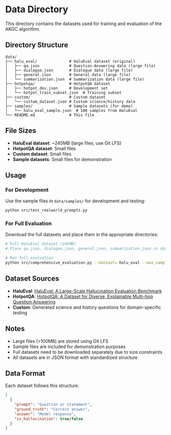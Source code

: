 # Data Directory

This directory contains the datasets used for training and evaluation of the AKGC algorithm.

## Directory Structure

```
data/
├── halu_eval/              # HaluEval dataset (original)
│   ├── qa.json             # Question-Answering data (large file)
│   ├── dialogue.json       # Dialogue data (large file)
│   ├── general.json        # General data (large file)
│   └── summarization.json  # Summarization data (large file)
├── hotpotqa/               # HotpotQA dataset
│   ├── hotpot_dev.json     # Development set
│   └── hotpot_train_subset.json  # Training subset
├── custom/                 # Custom dataset
│   └── custom_dataset.json # Custom science/history data
├── samples/                # Sample datasets (for demo)
│   └── halu_eval_sample.json  # 100 samples from HaluEval
└── README.md               # This file
```

## File Sizes

- **HaluEval dataset**: ~245MB (large files, use Git LFS)
- **HotpotQA dataset**: Small files
- **Custom dataset**: Small files
- **Sample datasets**: Small files for demonstration

## Usage

### For Development
Use the sample files in `data/samples/` for development and testing:
```bash
python src/test_realworld_prompts.py
```

### For Full Evaluation
Download the full datasets and place them in the appropriate directories:
```bash
# Full HaluEval dataset (245MB)
# Place qa.json, dialogue.json, general.json, summarization.json in data/halu_eval/

# Run full evaluation
python src/comprehensive_evaluation.py --datasets halu_eval --max_samples 1000
```

## Dataset Sources

- **HaluEval**: [HaluEval: A Large-Scale Hallucination Evaluation Benchmark](https://github.com/RUCAIBox/HaluEval)
- **HotpotQA**: [HotpotQA: A Dataset for Diverse, Explainable Multi-hop Question Answering](https://hotpotqa.github.io/)
- **Custom**: Generated science and history questions for domain-specific testing

## Notes

- Large files (>100MB) are stored using Git LFS
- Sample files are included for demonstration purposes
- Full datasets need to be downloaded separately due to size constraints
- All datasets are in JSON format with standardized structure

## Data Format

Each dataset follows this structure:
```json
[
  {
    "prompt": "Question or statement",
    "ground_truth": "Correct answer",
    "answer": "Model response",
    "is_hallucination": true/false
  }
]
```
